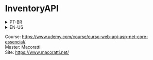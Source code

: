 # InventoryAPI

<details>
<summary>PT-BR</summary>
O curso apresenta os conceitos essenciais para a criação de Web APIs na plataforma .NET de forma objetiva e prática abordando os principais recursos da ASP .NET Core e usando o Visual Studio 2019 como ferramenta de trabalho com exemplos de como criar e consumir as APIs em aplicações Windows Forms e Angular apresentando também os recursos OData e GraphQL.

Durante o curso vamos criar um projeto que irá evoluindo e onde iremos apresentar os recursos da ASP .NET Core WEB API como : Roteamento, padrões de rotas, tipos de retorno, Model Binding, Data Annotations, Validação, Configuração, Filtros, Tratamento de erros, Logging.

Veremos também conceitos mais avançados aplicados a um projeto exemplo onde iremos aprender a usar : paginação, programação assíncrona, aplicar a segurança, usar a documentação com Swagger e realizar testes em uma API ASP .NET Core Web API.

Na atualização para o  .NET 6 foram incluídas duas novas seções apresentando os novos recursos do  .NET 6 como o Hot Reload e as Minimal APIs e os novos templates de projetos onde é mostrado como criar e configurar a classe Startup com os novos templates de projetos. Além disso temos um exemplo completo de criação de uma minimal API usando os novos recursos da ASP .NET Core 6 no .NET 6.

## What you’ll learn
* O curso aborda os principais recursos para criação de APIs REST na plataforma .NET usando a ASP .NET Core
* São abordados os seguintes conceitos : REST, JSON, HTTP e a criação de Web APIs no Visual Studio
* Ao longo do curso iremos criar Web APIs usando o EF Core na abordagem Code-First aplicando o Migrations
* Também iremos abordar os conceitos sobre roteamento, filtros, métodos assíncronos, logging e tratamento de erros e como realizar a paginação de dados
* Veremos também a implementação dos padrões Repository e Unit Of Work e a utilização do AutoMapper
* No quesito segurança trataremos da autenticação e autorização com JWT com login e registro
* Iremos usar e habilitar o CORS e realizar o versionamento das APIs e mostrar como usar a Open API
* Criamos aplicações mostrando como consumir uma Web API com Angular, Windows Forms, OData e GraphQL
</details>

<details>
<summary>EN-US</summary>
The course presents the essential concepts for creating Web APIs on the .NET platform in an objective and practical way, covering the main features of ASP .NET Core and using Visual Studio 2019 as a working tool with examples of how to create and consume APIs in Windows Forms and Angular applications also featuring OData and GraphQL resources.

During the course we will create a project that will evolve and where we will present the features of the ASP .NET Core WEB API such as: Routing, route patterns, return types, Model Binding, Data Annotations, Validation, Configuration, Filters, Error handling , Logging.

We will also see more advanced concepts applied to an example project where we will learn to use: pagination, asynchronous programming, apply security, use documentation with Swagger and perform tests on an ASP .NET Core Web API.

In the update to .NET 6, two new sections were included presenting the new features of .NET 6 such as Hot Reload and Minimal APIs and the new project templates where it is shown how to create and configure the Startup class with the new project templates . In addition, we have a complete example of creating a minimal API using the new features of ASP .NET Core 6 in .NET 6.

## What you'll learn
* The course covers the main resources for building REST APIs on the .NET platform using ASP .NET Core
* The following concepts are covered: REST, JSON, HTTP and the creation of Web APIs in Visual Studio
* Throughout the course we will create Web APIs using EF Core in the Code-First approach applying Migrations
* We will also cover the concepts of routing, filters, asynchronous methods, logging and error handling and how to perform data pagination
* We will also see the implementation of the Repository and Unit Of Work patterns and the use of AutoMapper
* In terms of security, we will deal with authentication and authorization with JWT with login and registration
* We will use and enable CORS and perform API versioning and show you how to use the Open API
* We create applications showing how to consume a Web API with Angular, Windows Forms, OData and GraphQL
</details>

Course: https://www.udemy.com/course/curso-web-api-asp-net-core-essencial/
<br>
Master: Macoratti
<br>
Site: https://www.macoratti.net/
